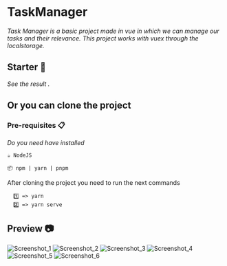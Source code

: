 # TaskManager

_Task Manager is a basic project made in vue in which we can manage our tasks and their relevance. This project works with vuex through the localstorage._

## Starter 🚀

_See the result ._

## Or you can clone the project

### Pre-requisites 📋

_Do you need have installed_

```
☕ NodeJS
```

```
📦 npm | yarn | pnpm
```

After cloning the project you need to run the next commands

```
  1️⃣ => yarn
  2️⃣ => yarn serve
```

## Preview 📷

![Screenshot_1](https://user-images.githubusercontent.com/89726167/168442135-503223ac-b655-47d3-8142-505cd0d01ed3.png)
![Screenshot_2](https://user-images.githubusercontent.com/89726167/168442147-483db26c-749a-48cc-8aed-1c6081f4df36.png)
![Screenshot_3](https://user-images.githubusercontent.com/89726167/168442148-96b5b7dc-f290-4dd9-b581-ef8fa938bef0.png)
![Screenshot_4](https://user-images.githubusercontent.com/89726167/168442149-e340b5c9-06fc-498a-b125-f2dd46c440f1.png)
![Screenshot_5](https://user-images.githubusercontent.com/89726167/168442157-0fd34adb-b691-4dd6-8ab7-1200dbc8ee20.png)
![Screenshot_6](https://user-images.githubusercontent.com/89726167/168442159-e977633e-94e7-44bc-875e-944bd996d09a.png)